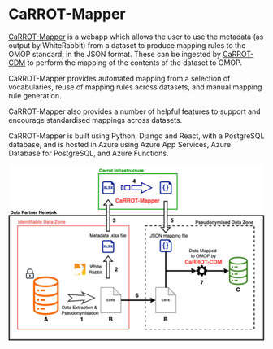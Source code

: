 # CaRROT-Mapper

[CaRROT-Mapper](https://github.com/HDRUK/CaRROT-Mapper) is a webapp which allows the user 
to use the metadata (as output by WhiteRabbit) from a dataset to produce mapping rules to the OMOP standard, in the
JSON format. These can be ingested by [CaRROT-CDM](https://github.com/HDRUK/CaRROT-CDM) to perform the
mapping of the contents of the dataset to OMOP.

CaRROT-Mapper provides automated mapping from a selection of vocabularies, reuse of mapping
rules across datasets, and manual mapping rule generation.

CaRROT-Mapper also provides a number of helpful features to support and encourage 
standardised mappings across datasets.

CaRROT-Mapper is built using Python, Django and React, with a PostgreSQL database,
and is hosted in Azure using Azure App Services, Azure Database for PostgreSQL, 
and Azure Functions.

![](images/CaRROT_Architecture_Summary.png)
